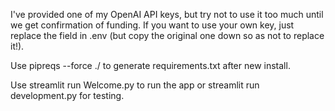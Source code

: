 I've provided one of my OpenAI API keys, but try not to use it too much until we get confirmation of funding. 
If you want to use your own key, just replace the field in .env (but copy the original one down so as not to replace it!).

Use pipreqs --force ./ to generate requirements.txt after new install.

Use streamlit run Welcome.py to run the app or streamlit run development.py for testing.
